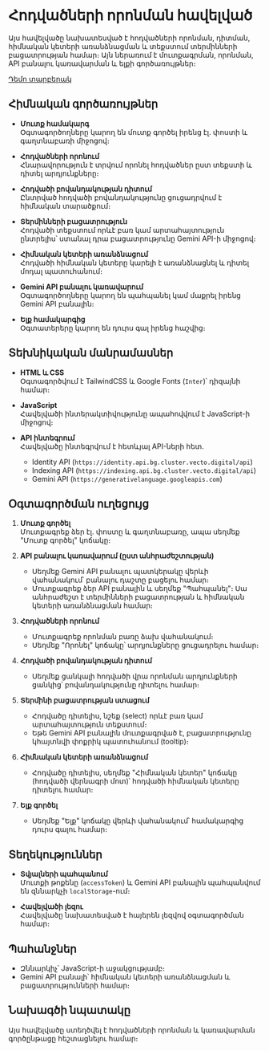 # Հոդվածների որոնման հավելված

Այս հավելվածը նախատեսված է հոդվածների որոնման, դիտման, հիմնական կետերի առանձնացման և տեքստում տերմինների բացատրության համար։ Այն ներառում է մուտքագրման, որոնման, API բանալու կառավարման և ելքի գործառույթներ։

[Դեմո տարբերակ](https://lorsabyan.github.io/vaf-bg-article-explorer/)

## Հիմնական գործառույթներ

- **Մուտք համակարգ**  
  Օգտագործողները կարող են մուտք գործել իրենց էլ. փոստի և գաղտնաբառի միջոցով։

- **Հոդվածների որոնում**  
  Հնարավորություն է տրվում որոնել հոդվածներ ըստ տեքստի և դիտել արդյունքները։

- **Հոդվածի բովանդակության դիտում**  
  Ընտրված հոդվածի բովանդակությունը ցուցադրվում է հիմնական տարածքում։

- **Տերմինների բացատրություն**  
  Հոդվածի տեքստում որևէ բառ կամ արտահայտություն ընտրելիս՝ ստանալ դրա բացատրությունը Gemini API-ի միջոցով։

- **Հիմնական կետերի առանձնացում**  
  Հոդվածի հիմնական կետերը կարելի է առանձնացնել և դիտել մոդալ պատուհանում։

- **Gemini API բանալու կառավարում**  
  Օգտագործողները կարող են պահպանել կամ մաքրել իրենց Gemini API բանալին։

- **Ելք համակարգից**  
  Օգտատերերը կարող են դուրս գալ իրենց հաշվից։

## Տեխնիկական մանրամասներ

- **HTML և CSS**  
  Օգտագործվում է TailwindCSS և Google Fonts (`Inter`)՝ դիզայնի համար։

- **JavaScript**  
  Հավելվածի ինտերակտիվությունը ապահովվում է JavaScript-ի միջոցով։

- **API ինտեգրում**  
  Հավելվածը ինտեգրվում է հետևյալ API-ների հետ.
  - Identity API (`https://identity.api.bg.cluster.vecto.digital/api`)
  - Indexing API (`https://indexing.api.bg.cluster.vecto.digital/api`)
  - Gemini API (`https://generativelanguage.googleapis.com`)

## Օգտագործման ուղեցույց

1.  **Մուտք գործել**  
    Մուտքագրեք ձեր էլ. փոստը և գաղտնաբառը, ապա սեղմեք "Մուտք գործել" կոճակը։

2.  **API բանալու կառավարում (ըստ անհրաժեշտության)**  
    - Սեղմեք Gemini API բանալու պատկերակը վերևի վահանակում՝ բանալու դաշտը բացելու համար։
    - Մուտքագրեք ձեր API բանալին և սեղմեք "Պահպանել"։ Սա անհրաժեշտ է տերմինների բացատրության և հիմնական կետերի առանձնացման համար։

3.  **Հոդվածների որոնում**  
    - Մուտքագրեք որոնման բառը ձախ վահանակում։
    - Սեղմեք "Որոնել" կոճակը՝ արդյունքները ցուցադրելու համար։

4.  **Հոդվածի բովանդակության դիտում**  
    - Սեղմեք ցանկալի հոդվածի վրա որոնման արդյունքների ցանկից՝ բովանդակությունը դիտելու համար։

5.  **Տերմինի բացատրության ստացում**  
    - Հոդվածը դիտելիս, նշեք (select) որևէ բառ կամ արտահայտություն տեքստում։
    - Եթե Gemini API բանալին մուտքագրված է, բացատրությունը կհայտնվի փոքրիկ պատուհանում (tooltip)։

6.  **Հիմնական կետերի առանձնացում**  
    - Հոդվածը դիտելիս, սեղմեք "Հիմնական կետեր" կոճակը (հոդվածի վերնագրի մոտ)՝ հոդվածի հիմնական կետերը դիտելու համար։

7.  **Ելք գործել**  
    - Սեղմեք "Ելք" կոճակը վերևի վահանակում՝ համակարգից դուրս գալու համար։

## Տեղեկություններ

- **Տվյալների պահպանում**  
  Մուտքի թոքենը (`accessToken`) և Gemini API բանալին պահպանվում են զննարկչի `localStorage`-ում։

- **Հավելվածի լեզու**  
  Հավելվածը նախատեսված է հայերեն լեզվով օգտագործման համար։

## Պահանջներ

- Զննարկիչ՝ JavaScript-ի աջակցությամբ։
- Gemini API բանալի՝ հիմնական կետերի առանձնացման և բացատրությունների համար։

## Նախագծի նպատակը

Այս հավելվածը ստեղծվել է հոդվածների որոնման և կառավարման գործընթացը հեշտացնելու համար։

